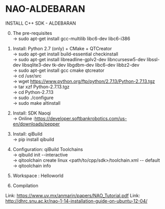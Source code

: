 # NAO-ALDEBARAN
INSTALL C++ SDK - ALDEBARAN

0) The pre-requisites </br>
-> sudo apt-get install gcc-multilib libc6-dev libc6-i386 </br>

1) Install: Python 2.7 (only) + CMake + QTCreator </br>
-> sudo apt-get install build-essential checkinstall </br>
-> sudo apt-get install libreadline-gplv2-dev libncursesw5-dev libssl-dev libsqlite3-dev tk-dev libgdbm-dev libc6-dev libbz2-dev </br>
-> sudo apt-get install gcc cmake qtcreator </br>
-> cd /usr/src </br>
-> wget https://www.python.org/ftp/python/2.7.13/Python-2.7.13.tgz </br>
-> tar xzf Python-2.7.13.tgz </br>
-> cd Python-2.7.13 </br>
-> sudo ./configure </br>
-> sudo make altinstall </br>

2) Install: SDK Naoqi </br>
-> Online :https://developer.softbankrobotics.com/us-en/downloads/pepper </br>

3) Install: qiBuild </br>
-> pip install qibuild </br>

4) Configuration: qiBuild Toolchains </br>
-> qibuild init --interactive </br>
-> qitoolchain create linux <path/to/cpp/sdk>/toolchain.xml -- default </br>
-> qitoolchain info </br>

5) Workspace : Helloworld </br>

6) Compilation </br>



Link: https://www.uv.mx/anmarin/papers/NAO_Tutorial.pdf
Link: http://dhrc.snu.ac.kr/nao-1-14-installation-guide-on-ubuntu-12-04/
